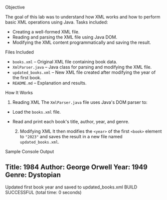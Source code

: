 Objective

The goal of this lab was to understand how XML works and how to perform basic XML operations using Java. Tasks included:
- Creating a well-formed XML file.
- Reading and parsing the XML file using Java DOM.
- Modifying the XML content programmatically and saving the result.


Files Included

- `books.xml` – Original XML file containing book data.
- `XmlParser.java` – Java class for parsing and modifying the XML file.
- `updated_books.xml` – New XML file created after modifying the year of the first book.
- `README.md` – Explanation and results.


How It Works

  1. Reading XML
The `XmlParser.java` file uses Java's DOM parser to:
- Load the `books.xml` file.
- Read and print each book's title, author, year, and genre.

  2. Modifying XML
It then modifies the `<year>` of the first `<book>` element to `"2023"` and saves the result in a new file named `updated_books.xml`.

Sample Console Output

Title: 1984
Author: George Orwell
Year: 1949
Genre: Dystopian
-----------
Updated first book year and saved to updated_books.xml
BUILD SUCCESSFUL (total time: 0 seconds)
